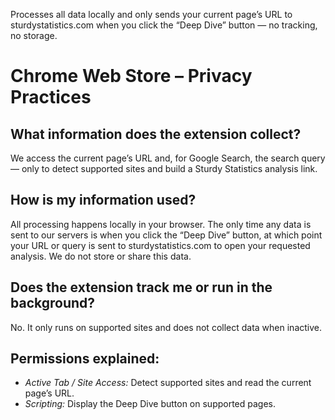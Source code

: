 Processes all data locally and only sends your current page’s URL to sturdystatistics.com when you click the “Deep Dive” button — no tracking, no storage.

# Chrome Web Store – Privacy Practices

## What information does the extension collect?

We access the current page’s URL and, for Google Search, the search query — only to detect supported sites and build a Sturdy Statistics analysis link.

## How is my information used?

All processing happens locally in your browser. 
The only time any data is sent to our servers is when you click the “Deep Dive” button, at which point your URL or query is sent to sturdystatistics.com to open your requested analysis. 
We do not store or share this data.

## Does the extension track me or run in the background?

No. It only runs on supported sites and does not collect data when inactive.

## Permissions explained:

* *Active Tab / Site Access:* Detect supported sites and read the current page’s URL.
* *Scripting:* Display the Deep Dive button on supported pages.

<!-- Local Variables: -->
<!-- mode: markdown -->
<!-- fill-column: 1000000 -->
<!-- End: -->
